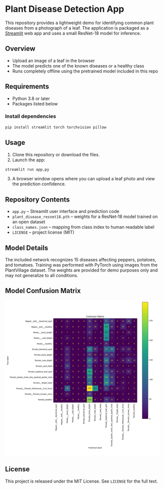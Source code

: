 # Plant Disease Detection App

This repository provides a lightweight demo for identifying common plant diseases from a photograph of a leaf. The application is packaged as a [Streamlit](https://streamlit.io/) web app and uses a small ResNet-18 model for inference.

## Overview
- Upload an image of a leaf in the browser
- The model predicts one of the known diseases or a healthy class
- Runs completely offline using the pretrained model included in this repo

## Requirements
- Python 3.8 or later
- Packages listed below

### Install dependencies
```bash
pip install streamlit torch torchvision pillow
```

## Usage
1. Clone this repository or download the files.
2. Launch the app:
```bash
streamlit run app.py
```
3. A browser window opens where you can upload a leaf photo and view the prediction confidence.

## Repository Contents
- `app.py` – Streamlit user interface and prediction code
- `plant_disease_resnet18.pth` – weights for a ResNet‑18 model trained on an open dataset
- `class_names.json` – mapping from class index to human readable label
- `LICENSE` – project license (MIT)

## Model Details
The included network recognizes 15 diseases affecting peppers, potatoes, and tomatoes. Training was performed with PyTorch using images from the PlantVillage dataset. The weights are provided for demo purposes only and may not generalize to all conditions.

## Model Confusion Matrix
![Confusion Matrix](confusion_matrix.png)

## License
This project is released under the MIT License. See `LICENSE` for the full text.
